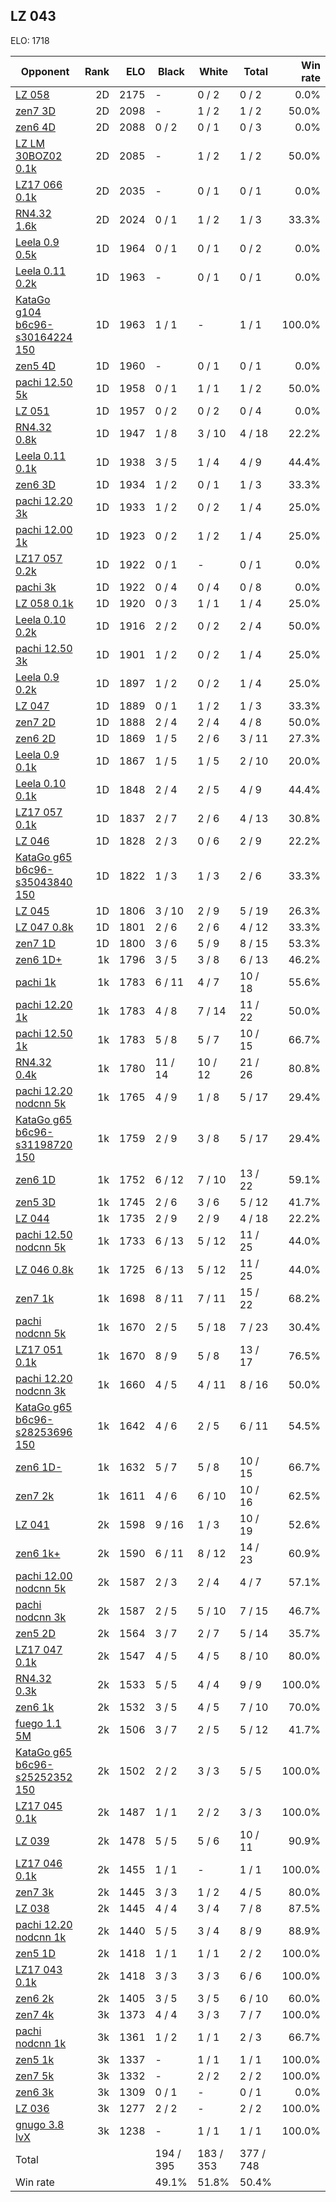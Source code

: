 ## LZ 043 ##

ELO: 1718

Opponent | Rank | ELO | Black | White | Total | Win rate
---------|-----:|----:|-------|-------|-------|-------:
[LZ 058](LZ%20058.md) | 2D | 2175 | - | 0 / 2 | 0 / 2 | 0.0%
[zen7 3D](zen7%203D.md) | 2D | 2098 | - | 1 / 2 | 1 / 2 | 50.0%
[zen6 4D](zen6%204D.md) | 2D | 2088 | 0 / 2 | 0 / 1 | 0 / 3 | 0.0%
[LZ LM 30BOZ02 0.1k](LZ%20LM%2030BOZ02%200.1k.md) | 2D | 2085 | - | 1 / 2 | 1 / 2 | 50.0%
[LZ17 066 0.1k](LZ17%20066%200.1k.md) | 2D | 2035 | - | 0 / 1 | 0 / 1 | 0.0%
[RN4.32 1.6k](RN4.32%201.6k.md) | 2D | 2024 | 0 / 1 | 1 / 2 | 1 / 3 | 33.3%
[Leela 0.9 0.5k](Leela%200.9%200.5k.md) | 1D | 1964 | 0 / 1 | 0 / 1 | 0 / 2 | 0.0%
[Leela 0.11 0.2k](Leela%200.11%200.2k.md) | 1D | 1963 | - | 0 / 1 | 0 / 1 | 0.0%
[KataGo g104 b6c96-s30164224 150](KataGo%20g104%20b6c96-s30164224%20150.md) | 1D | 1963 | 1 / 1 | - | 1 / 1 | 100.0%
[zen5 4D](zen5%204D.md) | 1D | 1960 | - | 0 / 1 | 0 / 1 | 0.0%
[pachi 12.50 5k](pachi%2012.50%205k.md) | 1D | 1958 | 0 / 1 | 1 / 1 | 1 / 2 | 50.0%
[LZ 051](LZ%20051.md) | 1D | 1957 | 0 / 2 | 0 / 2 | 0 / 4 | 0.0%
[RN4.32 0.8k](RN4.32%200.8k.md) | 1D | 1947 | 1 / 8 | 3 / 10 | 4 / 18 | 22.2%
[Leela 0.11 0.1k](Leela%200.11%200.1k.md) | 1D | 1938 | 3 / 5 | 1 / 4 | 4 / 9 | 44.4%
[zen6 3D](zen6%203D.md) | 1D | 1934 | 1 / 2 | 0 / 1 | 1 / 3 | 33.3%
[pachi 12.20 3k](pachi%2012.20%203k.md) | 1D | 1933 | 1 / 2 | 0 / 2 | 1 / 4 | 25.0%
[pachi 12.00 1k](pachi%2012.00%201k.md) | 1D | 1923 | 0 / 2 | 1 / 2 | 1 / 4 | 25.0%
[LZ17 057 0.2k](LZ17%20057%200.2k.md) | 1D | 1922 | 0 / 1 | - | 0 / 1 | 0.0%
[pachi 3k](pachi%203k.md) | 1D | 1922 | 0 / 4 | 0 / 4 | 0 / 8 | 0.0%
[LZ 058 0.1k](LZ%20058%200.1k.md) | 1D | 1920 | 0 / 3 | 1 / 1 | 1 / 4 | 25.0%
[Leela 0.10 0.2k](Leela%200.10%200.2k.md) | 1D | 1916 | 2 / 2 | 0 / 2 | 2 / 4 | 50.0%
[pachi 12.50 3k](pachi%2012.50%203k.md) | 1D | 1901 | 1 / 2 | 0 / 2 | 1 / 4 | 25.0%
[Leela 0.9 0.2k](Leela%200.9%200.2k.md) | 1D | 1897 | 1 / 2 | 0 / 2 | 1 / 4 | 25.0%
[LZ 047](LZ%20047.md) | 1D | 1889 | 0 / 1 | 1 / 2 | 1 / 3 | 33.3%
[zen7 2D](zen7%202D.md) | 1D | 1888 | 2 / 4 | 2 / 4 | 4 / 8 | 50.0%
[zen6 2D](zen6%202D.md) | 1D | 1869 | 1 / 5 | 2 / 6 | 3 / 11 | 27.3%
[Leela 0.9 0.1k](Leela%200.9%200.1k.md) | 1D | 1867 | 1 / 5 | 1 / 5 | 2 / 10 | 20.0%
[Leela 0.10 0.1k](Leela%200.10%200.1k.md) | 1D | 1848 | 2 / 4 | 2 / 5 | 4 / 9 | 44.4%
[LZ17 057 0.1k](LZ17%20057%200.1k.md) | 1D | 1837 | 2 / 7 | 2 / 6 | 4 / 13 | 30.8%
[LZ 046](LZ%20046.md) | 1D | 1828 | 2 / 3 | 0 / 6 | 2 / 9 | 22.2%
[KataGo g65 b6c96-s35043840 150](KataGo%20g65%20b6c96-s35043840%20150.md) | 1D | 1822 | 1 / 3 | 1 / 3 | 2 / 6 | 33.3%
[LZ 045](LZ%20045.md) | 1D | 1806 | 3 / 10 | 2 / 9 | 5 / 19 | 26.3%
[LZ 047 0.8k](LZ%20047%200.8k.md) | 1D | 1801 | 2 / 6 | 2 / 6 | 4 / 12 | 33.3%
[zen7 1D](zen7%201D.md) | 1D | 1800 | 3 / 6 | 5 / 9 | 8 / 15 | 53.3%
[zen6 1D+](zen6%201D+.md) | 1k | 1796 | 3 / 5 | 3 / 8 | 6 / 13 | 46.2%
[pachi 1k](pachi%201k.md) | 1k | 1783 | 6 / 11 | 4 / 7 | 10 / 18 | 55.6%
[pachi 12.20 1k](pachi%2012.20%201k.md) | 1k | 1783 | 4 / 8 | 7 / 14 | 11 / 22 | 50.0%
[pachi 12.50 1k](pachi%2012.50%201k.md) | 1k | 1783 | 5 / 8 | 5 / 7 | 10 / 15 | 66.7%
[RN4.32 0.4k](RN4.32%200.4k.md) | 1k | 1780 | 11 / 14 | 10 / 12 | 21 / 26 | 80.8%
[pachi 12.20 nodcnn 5k](pachi%2012.20%20nodcnn%205k.md) | 1k | 1765 | 4 / 9 | 1 / 8 | 5 / 17 | 29.4%
[KataGo g65 b6c96-s31198720 150](KataGo%20g65%20b6c96-s31198720%20150.md) | 1k | 1759 | 2 / 9 | 3 / 8 | 5 / 17 | 29.4%
[zen6 1D](zen6%201D.md) | 1k | 1752 | 6 / 12 | 7 / 10 | 13 / 22 | 59.1%
[zen5 3D](zen5%203D.md) | 1k | 1745 | 2 / 6 | 3 / 6 | 5 / 12 | 41.7%
[LZ 044](LZ%20044.md) | 1k | 1735 | 2 / 9 | 2 / 9 | 4 / 18 | 22.2%
[pachi 12.50 nodcnn 5k](pachi%2012.50%20nodcnn%205k.md) | 1k | 1733 | 6 / 13 | 5 / 12 | 11 / 25 | 44.0%
[LZ 046 0.8k](LZ%20046%200.8k.md) | 1k | 1725 | 6 / 13 | 5 / 12 | 11 / 25 | 44.0%
[zen7 1k](zen7%201k.md) | 1k | 1698 | 8 / 11 | 7 / 11 | 15 / 22 | 68.2%
[pachi nodcnn 5k](pachi%20nodcnn%205k.md) | 1k | 1670 | 2 / 5 | 5 / 18 | 7 / 23 | 30.4%
[LZ17 051 0.1k](LZ17%20051%200.1k.md) | 1k | 1670 | 8 / 9 | 5 / 8 | 13 / 17 | 76.5%
[pachi 12.20 nodcnn 3k](pachi%2012.20%20nodcnn%203k.md) | 1k | 1660 | 4 / 5 | 4 / 11 | 8 / 16 | 50.0%
[KataGo g65 b6c96-s28253696 150](KataGo%20g65%20b6c96-s28253696%20150.md) | 1k | 1642 | 4 / 6 | 2 / 5 | 6 / 11 | 54.5%
[zen6 1D-](zen6%201D-.md) | 1k | 1632 | 5 / 7 | 5 / 8 | 10 / 15 | 66.7%
[zen7 2k](zen7%202k.md) | 1k | 1611 | 4 / 6 | 6 / 10 | 10 / 16 | 62.5%
[LZ 041](LZ%20041.md) | 2k | 1598 | 9 / 16 | 1 / 3 | 10 / 19 | 52.6%
[zen6 1k+](zen6%201k+.md) | 2k | 1590 | 6 / 11 | 8 / 12 | 14 / 23 | 60.9%
[pachi 12.00 nodcnn 5k](pachi%2012.00%20nodcnn%205k.md) | 2k | 1587 | 2 / 3 | 2 / 4 | 4 / 7 | 57.1%
[pachi nodcnn 3k](pachi%20nodcnn%203k.md) | 2k | 1587 | 2 / 5 | 5 / 10 | 7 / 15 | 46.7%
[zen5 2D](zen5%202D.md) | 2k | 1564 | 3 / 7 | 2 / 7 | 5 / 14 | 35.7%
[LZ17 047 0.1k](LZ17%20047%200.1k.md) | 2k | 1547 | 4 / 5 | 4 / 5 | 8 / 10 | 80.0%
[RN4.32 0.3k](RN4.32%200.3k.md) | 2k | 1533 | 5 / 5 | 4 / 4 | 9 / 9 | 100.0%
[zen6 1k](zen6%201k.md) | 2k | 1532 | 3 / 5 | 4 / 5 | 7 / 10 | 70.0%
[fuego 1.1 5M](fuego%201.1%205M.md) | 2k | 1506 | 3 / 7 | 2 / 5 | 5 / 12 | 41.7%
[KataGo g65 b6c96-s25252352 150](KataGo%20g65%20b6c96-s25252352%20150.md) | 2k | 1502 | 2 / 2 | 3 / 3 | 5 / 5 | 100.0%
[LZ17 045 0.1k](LZ17%20045%200.1k.md) | 2k | 1487 | 1 / 1 | 2 / 2 | 3 / 3 | 100.0%
[LZ 039](LZ%20039.md) | 2k | 1478 | 5 / 5 | 5 / 6 | 10 / 11 | 90.9%
[LZ17 046 0.1k](LZ17%20046%200.1k.md) | 2k | 1455 | 1 / 1 | - | 1 / 1 | 100.0%
[zen7 3k](zen7%203k.md) | 2k | 1445 | 3 / 3 | 1 / 2 | 4 / 5 | 80.0%
[LZ 038](LZ%20038.md) | 2k | 1445 | 4 / 4 | 3 / 4 | 7 / 8 | 87.5%
[pachi 12.20 nodcnn 1k](pachi%2012.20%20nodcnn%201k.md) | 2k | 1440 | 5 / 5 | 3 / 4 | 8 / 9 | 88.9%
[zen5 1D](zen5%201D.md) | 2k | 1418 | 1 / 1 | 1 / 1 | 2 / 2 | 100.0%
[LZ17 043 0.1k](LZ17%20043%200.1k.md) | 2k | 1418 | 3 / 3 | 3 / 3 | 6 / 6 | 100.0%
[zen6 2k](zen6%202k.md) | 2k | 1405 | 3 / 5 | 3 / 5 | 6 / 10 | 60.0%
[zen7 4k](zen7%204k.md) | 3k | 1373 | 4 / 4 | 3 / 3 | 7 / 7 | 100.0%
[pachi nodcnn 1k](pachi%20nodcnn%201k.md) | 3k | 1361 | 1 / 2 | 1 / 1 | 2 / 3 | 66.7%
[zen5 1k](zen5%201k.md) | 3k | 1337 | - | 1 / 1 | 1 / 1 | 100.0%
[zen7 5k](zen7%205k.md) | 3k | 1332 | - | 2 / 2 | 2 / 2 | 100.0%
[zen6 3k](zen6%203k.md) | 3k | 1309 | 0 / 1 | - | 0 / 1 | 0.0%
[LZ 036](LZ%20036.md) | 3k | 1277 | 2 / 2 | - | 2 / 2 | 100.0%
[gnugo 3.8 lvX](gnugo%203.8%20lvX.md) | 3k | 1238 | - | 1 / 1 | 1 / 1 | 100.0%
Total | | | 194 / 395 | 183 / 353 | 377 / 748 | 
Win rate| | | 49.1% | 51.8% | 50.4% | 
